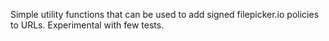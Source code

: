 Simple utility functions that can be used to add signed filepicker.io policies to URLs.
Experimental with few tests.
